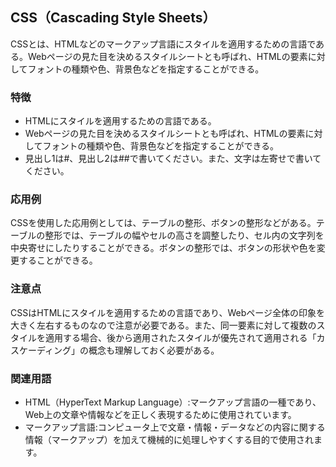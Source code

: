 

## CSS（Cascading Style Sheets）
CSSとは、HTMLなどのマークアップ言語にスタイルを適用するための言語である。Webページの見た目を決めるスタイルシートとも呼ばれ、HTMLの要素に対してフォントの種類や色、背景色などを指定することができる。

### 特徴
- HTMLにスタイルを適用するための言語である。
- Webページの見た目を決めるスタイルシートとも呼ばれ、HTMLの要素に対してフォントの種類や色、背景色などを指定することができる。
- 見出し1は#、見出し2は##で書いてください。また、文字は左寄せで書いてください。


### 応用例
CSSを使用した応用例としては、テーブルの整形、ボタンの整形などがある。テーブルの整形では、テーブルの幅やセルの高さを調整したり、セル内の文字列を中央寄せにしたりすることができる。ボタンの整形では、ボタンの形状や色を変更することができる。


### 注意点
CSSはHTMLにスタイルを適用するための言語であり、Webページ全体の印象を大きく左右するものなので注意が必要である。また、同一要素に対して複数のスタイルを適用する場合、後から適用されたスタイルが優先されて適用される「カスケーディング」の概念も理解しておく必要がある。


### 関連用語
- HTML（HyperText Markup Language）:マークアップ言語の一種であり、Web上の文章や情報などを正しく表現するために使用されています。 
- マークアップ言語:コンピュータ上で文章・情報・データなどの内容に関する情報（マークアップ）を加えて機械的に処理しやすくする目的で使用されます。